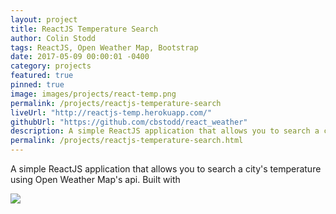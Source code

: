 ```yaml
---
layout: project
title: ReactJS Temperature Search
author: Colin Stodd
tags: ReactJS, Open Weather Map, Bootstrap
date: 2017-05-09 00:00:01 -0400
category: projects
featured: true
pinned: true
image: images/projects/react-temp.png
permalink: /projects/reactjs-temperature-search
liveUrl: "http://reactjs-temp.herokuapp.com/"
githubUrl: "https://github.com/cbstodd/react_weather"
description: A simple ReactJS application that allows you to search a city's temperature using Open Weather Map's api. Built with
permalink: /projects/reactjs-temperature-search.html
---
```


A simple ReactJS application that allows you to search a city's temperature using Open Weather Map's api. Built with

<img src="{{ project.image }}" class="image fit">
